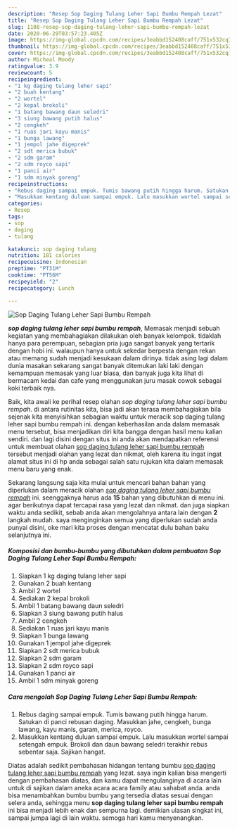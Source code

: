 ```yaml
---
description: "Resep Sop Daging Tulang Leher Sapi Bumbu Rempah Lezat"
title: "Resep Sop Daging Tulang Leher Sapi Bumbu Rempah Lezat"
slug: 1108-resep-sop-daging-tulang-leher-sapi-bumbu-rempah-lezat
date: 2020-06-29T03:57:23.405Z
image: https://img-global.cpcdn.com/recipes/3eabbd152408caff/751x532cq70/sop-daging-tulang-leher-sapi-bumbu-rempah-foto-resep-utama.jpg
thumbnail: https://img-global.cpcdn.com/recipes/3eabbd152408caff/751x532cq70/sop-daging-tulang-leher-sapi-bumbu-rempah-foto-resep-utama.jpg
cover: https://img-global.cpcdn.com/recipes/3eabbd152408caff/751x532cq70/sop-daging-tulang-leher-sapi-bumbu-rempah-foto-resep-utama.jpg
author: Micheal Moody
ratingvalue: 3.9
reviewcount: 5
recipeingredient:
- "1 kg daging tulang leher sapi"
- "2 buah kentang"
- "2 wortel"
- "2 kepal brokoli"
- "1 batang bawang daun seledri"
- "3 siung bawang putih halus"
- "2 cengkeh"
- "1 ruas jari kayu manis"
- "1 bunga lawang"
- "1 jempol jahe digeprek"
- "2 sdt merica bubuk"
- "2 sdm garam"
- "2 sdm royco sapi"
- "1 panci air"
- "1 sdm minyak goreng"
recipeinstructions:
- "Rebus daging sampai empuk. Tumis bawang putih hingga harum. Satukan di panci rebusan daging. Masukkan jahe, cengkeh, bunga lawang, kayu manis, garam, merica, royco."
- "Masukkan kentang duluan sampai empuk. Lalu masukkan wortel sampai setengah empuk. Brokoli dan daun bawang seledri terakhir rebus sebentar saja. Sajikan hangat."
categories:
- Resep
tags:
- sop
- daging
- tulang

katakunci: sop daging tulang 
nutrition: 181 calories
recipecuisine: Indonesian
preptime: "PT31M"
cooktime: "PT56M"
recipeyield: "2"
recipecategory: Lunch

---
```



![Sop Daging Tulang Leher Sapi Bumbu Rempah](https://img-global.cpcdn.com/recipes/3eabbd152408caff/751x532cq70/sop-daging-tulang-leher-sapi-bumbu-rempah-foto-resep-utama.jpg)

<b><i>sop daging tulang leher sapi bumbu rempah</i></b>, Memasak menjadi sebuah kegiatan yang membahagiakan dilakukan oleh banyak kelompok. tidaklah hanya para perempuan, sebagian pria juga sangat banyak yang tertarik dengan hobi ini. walaupun hanya untuk sekedar berpesta dengan rekan atau memang sudah menjadi kesukaan dalam dirinya. tidak asing lagi dalam dunia masakan sekarang sangat banyak ditemukan laki laki dengan kemampuan memasak yang luar biasa, dan banyak juga kita lihat di bermacam kedai dan cafe yang menggunakan juru masak cowok sebagai koki terbaik nya.



Baik, kita awali ke perihal resep olahan <i>sop daging tulang leher sapi bumbu rempah</i>. di antara rutinitas kita, bisa jadi akan terasa membahagiakan bila sejenak kita menyisihkan sebagian waktu untuk meracik sop daging tulang leher sapi bumbu rempah ini. dengan keberhasilan anda dalam memasak menu tersebut, bisa menjadikan diri kita bangga dengan hasil menu kalian sendiri. dan lagi disini dengan situs ini anda akan mendapatkan referensi untuk membuat olahan <u>sop daging tulang leher sapi bumbu rempah</u> tersebut menjadi olahan yang lezat dan nikmat, oleh karena itu ingat ingat alamat situs ini di hp anda sebagai salah satu rujukan kita dalam memasak menu baru yang enak.


Sekarang langsung saja kita mulai untuk mencari bahan bahan yang diperlukan dalam meracik olahan <u><i>sop daging tulang leher sapi bumbu rempah</i></u> ini. seenggaknya harus ada <b>15</b> bahan yang dibutuhkan di menu ini. agar berikutnya dapat tercapai rasa yang lezat dan nikmat. dan juga siapkan waktu anda sedikit, sebab anda akan mengolahnya antara lain dengan <b>2</b> langkah mudah. saya menginginkan semua yang diperlukan sudah anda punyai disini, oke mari kita proses dengan mencatat dulu bahan baku selanjutnya ini.

<!--inarticleads1-->

##### Komposisi dan bumbu-bumbu yang dibutuhkan dalam pembuatan Sop Daging Tulang Leher Sapi Bumbu Rempah:

1. Siapkan 1 kg daging tulang leher sapi
1. Gunakan 2 buah kentang
1. Ambil 2 wortel
1. Sediakan 2 kepal brokoli
1. Ambil 1 batang bawang daun seledri
1. Siapkan 3 siung bawang putih halus
1. Ambil 2 cengkeh
1. Sediakan 1 ruas jari kayu manis
1. Siapkan 1 bunga lawang
1. Gunakan 1 jempol jahe digeprek
1. Siapkan 2 sdt merica bubuk
1. Siapkan 2 sdm garam
1. Siapkan 2 sdm royco sapi
1. Gunakan 1 panci air
1. Ambil 1 sdm minyak goreng




<!--inarticleads2-->

##### Cara mengolah Sop Daging Tulang Leher Sapi Bumbu Rempah:

1. Rebus daging sampai empuk. Tumis bawang putih hingga harum. Satukan di panci rebusan daging. Masukkan jahe, cengkeh, bunga lawang, kayu manis, garam, merica, royco.
1. Masukkan kentang duluan sampai empuk. Lalu masukkan wortel sampai setengah empuk. Brokoli dan daun bawang seledri terakhir rebus sebentar saja. Sajikan hangat.




Diatas adalah sedikit pembahasan hidangan tentang bumbu <u>sop daging tulang leher sapi bumbu rempah</u> yang lezat. saya ingin kalian bisa mengerti dengan pembahasan diatas, dan kamu dapat mengulanginya di acara lain untuk di sajikan dalam aneka acara acara family atau sahabat anda. anda bisa menambahkan bumbu bumbu yang tersedia diatas sesuai dengan selera anda, sehingga menu <b>sop daging tulang leher sapi bumbu rempah</b> ini bisa menjadi lebih enak dan sempurna lagi. demikian ulasan singkat ini, sampai jumpa lagi di lain waktu. semoga hari kamu menyenangkan.
